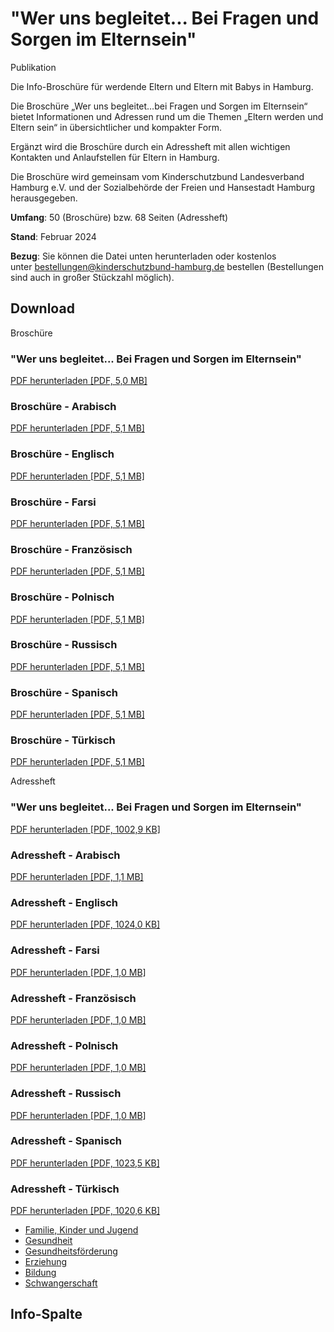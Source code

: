 


"Wer uns begleitet... Bei Fragen und Sorgen im Elternsein"
==========================================================

Publikation

Die Info-Broschüre für werdende Eltern und Eltern mit Babys in Hamburg.

Die Broschüre „Wer uns begleitet…bei Fragen und Sorgen im Elternsein“ bietet Informationen und Adressen rund um die Themen „Eltern werden und Eltern sein“ in übersichtlicher und kompakter Form.

Ergänzt wird die Broschüre durch ein Adressheft mit allen wichtigen Kontakten und Anlaufstellen für Eltern in Hamburg.

Die Broschüre wird gemeinsam vom Kinderschutzbund Landesverband Hamburg e.V. und der Sozialbehörde der Freien und Hansestadt Hamburg herausgegeben.

**Umfang**: 50 (Broschüre) bzw. 68 Seiten (Adressheft)

**Stand**: Februar 2024

**Bezug**: Sie können die Datei unten herunterladen oder kostenlos unter [bestellungen@kinderschutzbund-hamburg.de](mailto:bestellungen@kinderschutzbund-hamburg.de) bestellen (Bestellungen sind auch in großer Stückzahl möglich).

Download
--------

Broschüre

### "Wer uns begleitet... Bei Fragen und Sorgen im Elternsein"

[PDF herunterladen [PDF, 5,0 MB]](/resource/blob/802610/0ce317cec9a4ab01082a1b80aae0c1bb/d-wer-uns-begleitet-data.pdf)

### Broschüre - Arabisch

[PDF herunterladen [PDF, 5,1 MB]](/resource/blob/957720/fd2e4669652f754aafe72da539fe1f76/d-wer-uns-begleitet-arabisch-data.pdf)

### Broschüre - Englisch

[PDF herunterladen [PDF, 5,1 MB]](/resource/blob/957724/c8511d4c28571bf16fa3354dff78c067/d-wer-uns-begleitet-englisch-data.pdf)

### Broschüre - Farsi

[PDF herunterladen [PDF, 5,1 MB]](/resource/blob/957726/3a8322317b6a900360f8f630f3847b36/d-wer-uns-begleitet-farsi-data.pdf)

### Broschüre - Französisch

[PDF herunterladen [PDF, 5,1 MB]](/resource/blob/957728/67d9a59888a2a5c0d0ba3668525f2f12/d-wer-uns-begleitet-franzoesisch-data.pdf)

### Broschüre - Polnisch

[PDF herunterladen [PDF, 5,1 MB]](/resource/blob/957730/c6702c29ea0a027af511e89531e80213/d-wer-uns-begleitet-polnisch-data.pdf)

### Broschüre - Russisch

[PDF herunterladen [PDF, 5,1 MB]](/resource/blob/957732/0b97c4f95d6c18649456c60ecd9d5521/d-wer-uns-begleitet-russisch-data.pdf)

### Broschüre - Spanisch

[PDF herunterladen [PDF, 5,1 MB]](/resource/blob/957734/dc0ff25cedb89e3d5844ae870e841404/d-wer-uns-begleitet-spanisch-data.pdf)

### Broschüre - Türkisch

[PDF herunterladen [PDF, 5,1 MB]](/resource/blob/957736/e82daecfe735b18f608089a6a65d0aac/d-wer-uns-begleitet-tuerkisch-data.pdf)

Adressheft

### "Wer uns begleitet... Bei Fragen und Sorgen im Elternsein"

[PDF herunterladen [PDF, 1002,9 KB]](/resource/blob/802612/2522860215a0967065ed4028179c7a06/d-wer-uns-begleitet-adressheft-data.pdf)

### Adressheft - Arabisch

[PDF herunterladen [PDF, 1,1 MB]](/resource/blob/957686/dbb3226bfe5d88a1d3d11b8e70d7b437/d-wer-uns-begleitet-adressheft-arabisch-data.pdf)

### Adressheft - Englisch

[PDF herunterladen [PDF, 1024,0 KB]](/resource/blob/957694/b078c2ec44fede678dd274b4c13d72e6/d-wer-uns-begleitet-adressheft-englisch-data.pdf)

### Adressheft - Farsi

[PDF herunterladen [PDF, 1,0 MB]](/resource/blob/957696/6551a43b1b003ca85b5742cccba8fa90/d-wer-uns-begleitet-adressheft-farsi-data.pdf)

### Adressheft - Französisch

[PDF herunterladen [PDF, 1,0 MB]](/resource/blob/957698/9bfd7dc77f8bcae1945cccc0baac1d47/d-wer-uns-begleitet-adressheft-franzoesisch-data.pdf)

### Adressheft - Polnisch

[PDF herunterladen [PDF, 1,0 MB]](/resource/blob/957700/1746ff94b9f4818b92ba8761b3781607/d-wer-uns-begleitet-adressheft-polnisch-data.pdf)

### Adressheft - Russisch

[PDF herunterladen [PDF, 1,0 MB]](/resource/blob/957702/84717a70ee1f1d2f732fa1b58cd0b3db/d-wer-uns-begleitet-adressheft-russisch-data.pdf)

### Adressheft - Spanisch

[PDF herunterladen [PDF, 1023,5 KB]](/resource/blob/957704/4799cbd309f7164ecab2ff308eae301f/d-wer-uns-begleitet-adressheft-spanisch-data.pdf)

### Adressheft - Türkisch

[PDF herunterladen [PDF, 1020,6 KB]](/resource/blob/957706/e2ab2e2a373590926ab19e784979141a/d-wer-uns-begleitet-adressheft-tuerkisch-data.pdf)

* [Familie, Kinder und Jugend](/625042!search?state=H4sIAAAAAAAA_zXMsQrCQBBF0X959RariInTKtYp0onFoBMNrLs4M1tIyL8nCCkPF-6EJ7tctXxAuaYU_u7LpoEf4gaasD82TQTdcDjFFvc54D26daIdvwS0iwHfKvoDAQFW1LdHNbms03PJ5spjXsPAyWReAIQwD959AAAA&ignoreFacets=false)
* [Gesundheit](/625042!search?state=H4sIAAAAAAAA_zXMsQqDQBBF0X959RZGRMm0Cakt0oUUQxwTYbNLZmaLIP67IlgeLtwZA7vcNH9BqcQYdt_zoZFf4gaaUbddV4EeaM5Ni-cS8JncetGe3wI6VQG_IvoHAQGW1Y9HMblu00tO5spT2sLI0WRZAaFQzd19AAAA&ignoreFacets=false)
* [Gesundheitsförderung](/625042!search?state=H4sIAAAAAAAA_zXMsQrCQBBF0X959RZRQ4LTKtYp0gWLQScaWHfJzGwhIf9uEFIeLtwFT3a5af6AUokx_N3nXSM_xA204Ni0bQUaUJ9PDe5rwHty60Q7fgnoUAXMRfQLAgIsq--PYnLdppeczJWntIWRo8n6A8_mHyF9AAAA&ignoreFacets=false)
* [Erziehung](/625042!search?state=H4sIAAAAAAAA_zXMsQrCQBBF0X959RaJiBumVaxT2AWLQScaWHdxZraQkH83BFIeLtwZT3a5avmAck0pbL6VXSM_xA0043CKsQENOHaxw30JeE9uvWjPLwG1TcC3iv5AQIAV9f1RTS7r9FyyufKU1zByMln-5NoR1X0AAAA%3D&ignoreFacets=false)
* [Bildung](/625042!search?state=H4sIAAAAAAAA_zWMvQrCQBAG3-Wrr0hEDGyrWKdIJxaL2fzAeUd29woJeXejkGoYBmZFzy53zW9QKjGGv3f5sIFf4gZacbo0TQV64PzjcwuYZrdWtOVRQHUVsBTRDwgIsKx-PIrJbZ9eczJXntMeBo4m2xd8VTrLfQAAAA%3D%3D&ignoreFacets=false)
* [Schwangerschaft](/625042!search?state=H4sIAAAAAAAA_zXMsQrCQBBF0X959RZRJInTKtYp0gWLQScaWHfJzGwhIf9uEFIeLtwFT3a5af6AUokx_N3nXSM_xA204Fg3TQUacGrPLe5rwHty60Q7fgnoUAXMRfQLAgIsq--PYnLdppeczJWntIWRo8n6A3mwxfd9AAAA&ignoreFacets=false)

Info-Spalte
-----------

